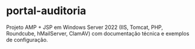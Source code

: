 # portal-auditoria
Projeto AMP + JSP em Windows Server 2022 (IIS, Tomcat, PHP, Roundcube, hMailServer, ClamAV) com documentação técnica e exemplos de configuração.
